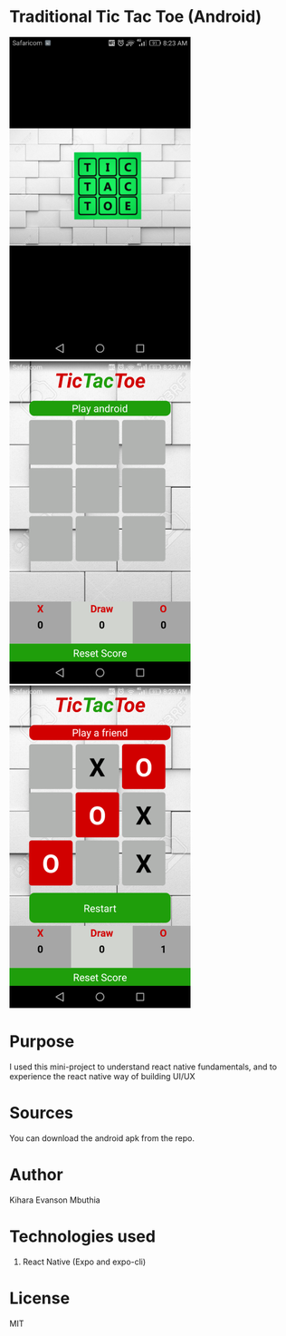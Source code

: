 # Traditional Tic Tac Toe (Android)
![view during testing](https://github.com/MbuthiaWaKihara/traditional-tic-tac-toe-android/blob/master/screenshots/first.png)
![view during testing](https://github.com/MbuthiaWaKihara/traditional-tic-tac-toe-android/blob/master/screenshots/second.png)
![view during testing](https://github.com/MbuthiaWaKihara/traditional-tic-tac-toe-android/blob/master/screenshots/third.png)

# Purpose
<p>I used this mini-project to understand react native fundamentals, and to experience the react native way of building UI/UX</p>

# Sources
<p>You can download the android apk from the repo.</p>

# Author
<p>Kihara Evanson Mbuthia</p>

# Technologies used
<ol>
    <li>React Native (Expo and expo-cli)</li>
</ol>

# License
<p>MIT</p>